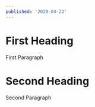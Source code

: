 ```yaml
---
published: '2020-04-23'
---
```


# First Heading

First Paragraph

# Second Heading

Second Paragraph
